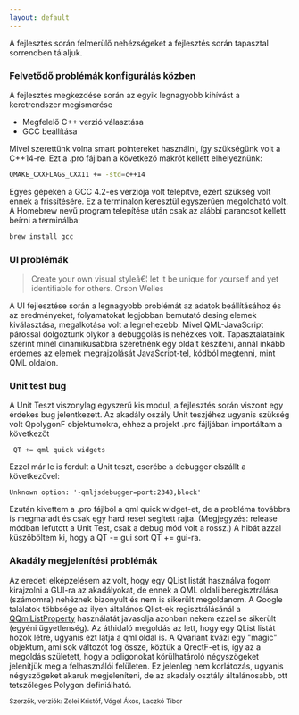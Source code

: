 ```yaml
---
layout: default
---
```


A fejlesztés során felmerülő nehézségeket a fejlesztés során tapasztal sorrendben tálaljuk.

### Felvetődő problémák konfigurálás közben
A fejlesztés megkezdése során az egyik legnagyobb kihívást a keretrendszer megismerése
  - Megfelelő C++ verzió választása  
  - GCC beállítása
  
 Mivel szerettünk volna smart pointereket használni, így szükségünk volt a C++14-re. Ezt a .pro fájlban a következő makrót kellett elhelyeznünk:
```sh
QMAKE_CXXFLAGS_CXX11 += -std=c++14
```
  Egyes gépeken a GCC 4.2-es verziója volt telepítve, ezért szükség volt ennek a frissítésére. Ez a terminalon keresztül egyszerűen megoldható volt. A Homebrew nevű program telepítése után csak az alábbi parancsot kellett beírni a terminálba:
 ```sh
 brew install gcc
```

### UI problémák
>Create your own visual styleâ€¦ let it be unique for yourself and yet identifiable for others.
Orson Welles

A UI fejlesztése során a legnagyobb problémát az adatok beállításához és az eredményeket, folyamatokat legjobban bemutató desing elemek kiválasztása, megalkotása volt a legnehezebb. Mivel QML-JavaScript párossal dolgoztunk olykor a debuggolás is nehézkes volt. Tapasztalataink szerint minél dinamikusabbra szeretnénk egy oldalt készíteni, annál inkább érdemes az elemek megrajzolását JavaScript-tel, kódból megtenni, mint QML oldalon. 

### Unit test bug
A Unit Teszt viszonylag egyszerű kis modul, a fejlesztés során viszont egy érdekes bug jelentkezett. Az akadály oszály Unit teszjéhez ugyanis szükség volt QpolygonF objektumokra, ehhez a projekt .pro fájljában importáltam a következőt 

     QT += qml quick widgets
Ezzel már le is fordult a Unit teszt, cserébe a debugger elszállt a következővel:

    Unknown option: '-qmljsdebugger=port:2348,block'
Ezután kivettem a .pro fájlból a qml quick widget-et, de a probléma továbbra is megmaradt és csak egy hard reset segített rajta. (Megjegyzés: release módban lefutott a Unit Test, csak a debug mód volt a rossz.)
A hibát azzal küszöböltem ki, hogy a QT -= gui sort QT += gui-ra.

### Akadály megjelenítési problémák
Az eredeti elképzelésem az volt, hogy egy QList<QPoligonF> listát használva fogom kirajzolni a GUI-ra az akadályokat, de ennek a QML oldali beregisztrálása (számomra) nehéznek bizonyult és nem is sikerült megoldanom. A Google találatok többsége az ilyen általános Qlist-ek regisztrálásánál a [QQmlListProperty](http://doc.qt.io/qt-5/qqmllistproperty.html) használatát javasolja azonban nekem ezzel se sikerült (egyéni ügyetlenség). Az áthidaló megoldás az lett, hogy egy QList<QVariant> listát hozok létre, ugyanis ezt látja a qml oldal is. A Qvariant kvázi egy "magic" objektum, ami sok változót fog össze, köztük a QrectF-et is, így az a megoldás született, hogy a poligonokat körülhatároló négyszögeket jelenítjük meg a felhasználói felületen. Ez jelenleg nem korlátozás, ugyanis négyszögeket akaruk megjeleníteni, de az akadály osztály általánosabb, ott tetszőleges Polygon definiálható.

<small>Szerzők, verziók: Zelei Kristóf, Vógel Ákos, Laczkó Tibor</small>